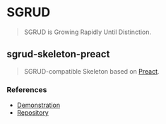 # SGRUD
> SGRUD is Growing Rapidly Until Distinction.

## sgrud-skeleton-preact
> SGRUD-compatible Skeleton based on [Preact](https://preactjs.com).

### References
- [Demonstration](https://sgrud.github.io/skeletons/preact)
- [Repository](https://github.com/sgrud/skeletons/tree/main/preact)

